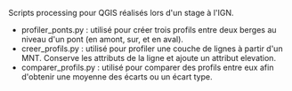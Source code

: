 Scripts processing pour QGIS réalisés lors d'un stage à l'IGN.

* profiler_ponts.py : utilisé pour créer trois profils entre deux berges au niveau d'un pont (en amont, sur, et en 
aval).
* creer_profils.py : utilisé pour profiler une couche de lignes à partir d'un MNT. Conserve les attributs de la ligne et ajoute un attribut elevation.
* comparer_profils.py : utilisé pour comparer des profils entre eux afin d'obtenir une moyenne des écarts ou un écart type.
